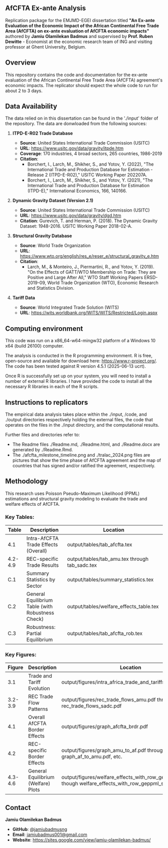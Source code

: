 ﻿
## AfCFTA Ex-ante Analysis

Replication package for the EMJMD-EGEI dissertation titled **"An Ex-ante Evaluation of the Economic Impact of the African Continental Free Trade Area (AfCFTA) on ex-ante evaluation of AfCFTA economic impacts"** authored by **Jamiu Olamilekan Badmus** and supervised by **Prof. Ruben Dewitte** - Economist at the economic research team of ING and visiting professor at Ghent University, Belgium. 

## Overview

This repository contains the code and documentation for the ex-ante evaluation of the African Continental Free Trade Area (AfCFTA) agreement's economic impacts. The replicator should expect the whole code to run for about 2 to 3 days.

## Data Availability

The data relied on in this dissertation can be found in the './input' folder of the repository. The data are donwloaded from the following sources:

1. **ITPD-E-R02 Trade Database**
   - **Source**: United States International Trade Commission (USITC)
   - **URL**: https://www.usitc.gov/data/gravity/itpde.htm
   - **Coverage**: 170 industries, 4 broad sectors, 265 countries, 1986-2019
   - **Citation**: 
     - Borchert, I., Larch, M., Shikher, S., and Yotov, Y. (2022), "The International Trade and Production Database for Estimation - Release 2 (ITPD-E-R02)," USITC Working Paper 202207A.
     - Borchert, I., Larch, M., Shikher, S., and Yotov, Y. (2021), "The International Trade and Production Database for Estimation (ITPD-E)," International Economics, 166, 140166.

2. **Dynamic Gravity Dataset (Version 2.1)**
   - **Source**: United States International Trade Commission (USITC)
   - **URL**: https://www.usitc.gov/data/gravity/dgd.htm
   - **Citation**: Gurevich, T. and Herman, P. (2018). The Dynamic Gravity Dataset: 1948-2016. USITC Working Paper 2018-02-A.

3. **Structural Gravity Database**
   - **Source**: World Trade Organization
   - **URL**: https://www.wto.org/english/res_e/reser_e/structural_gravity_e.htm
   - **Citation**:
      - Larch, M., & Monteiro, J., Piermartini, R., and Yotov, Y. (2019). "On the Effects of GATT/WTO Membership on Trade: They are Positive and Large After All," WTO Staff Working Papers ERSD-2019-09, World Trade Organization (WTO), Economic Research and Statistics Division.

4. **Tariff Data**
   - **Source**: World Integrated Trade Solution (WITS)
   - **URL**: https://wits.worldbank.org/WITS/WITS/Restricted/Login.aspx


## Computing environment

This code was run on a x86_64-w64-mingw32 platform of a Windows 10 x64 (build 26100) computer. 

The analysis is conducted in the R programming environment. R is free, open-source and available for download here: https://www.r-project.org/. The code has been tested against R version 4.5.1 (2025-06-13 ucrt).

Once R is successfully set up on your system, you will need to install a number of external R libraries. I have provided the code to install all the necessary R libraries in each of the R scripts.

## Instructions to replicators

The empirical data analysis takes place within the ./input, /code, and ./output directories respectively holding the external files, the code that operates on the files in the ./input directory, and the computational results. 

Further files and directories refer to: 

- The Readme files ./Readme.md, ./Readme.html, and ./Readme.docx are generated by ./Readme.Rmd.
- The  ./afcfta_milestone_timeline.png and ./tralac_2024.png files are pictures that show the time phase of AfCFTA agreement and the map of countries that has signed and/or ratified the agreement, respectively.  

## Methodology

This research uses Poisson Pseudo-Maximum Likelihood (PPML) estimations and structural gravity modeling to evaluate the trade and welfare effects of AfCFTA.

### Key Tables:

| Table | Description | Location |
|-------|-------------|----------|
| 4.1 | Intra-AfCFTA Trade Effects (Overall) | output/tables/tab_afcfta.tex |
| 4.2-4.9 | REC-specific Trade Results | output/tables/tab_amu.tex through tab_sadc.tex |
| C.1 | Summary Statistics by Sector | output/tables/summary_statistics.tex |
| C.2 | General Equilibrium Table (with Robustness Check) | output/tables/welfare_effects_table.tex |
| C.3 | Robustness: Partial Equilibrium | output/tables/tab_afcfta_rob.tex |

### Key Figures:

| Figure | Description | Location |
|--------|-------------|----------|
| 3.1 | Trade and Tariff Evolution | output/figures/intra_africa_trade_and_tariffs_combined.pdf |
| 3.2-3.9 | REC Trade Flow Patterns | output/figures/rec_trade_flows_amu.pdf through rec_trade_flows_sadc.pdf |
| 4.1 | Overall AfCFTA Border Effects | output/figures/graph_afcfta_brdr.pdf |
| 4.2 | REC-specific Border Effects | output/figures/graph_amu_to_af.pdf through graph_af_to_amu.pdf, etc. |
| 4.3-4.6 | General Equilibrium (Welfare) Plots | output/figures/welfare_effects_with_row_geppml_agri.pdf though welfare_effects_with_row_geppml_struc.pdf |


## Contact

**Jamiu Olamilekan Badmus**
- **GitHub**: [@jamiubadmusng](https://github.com/jamiubadmusng)
- **Email**: jamiubadmus001@gmail.com
- **Website**: https://sites.google.com/view/jamiu-olamilekan-badmus/

